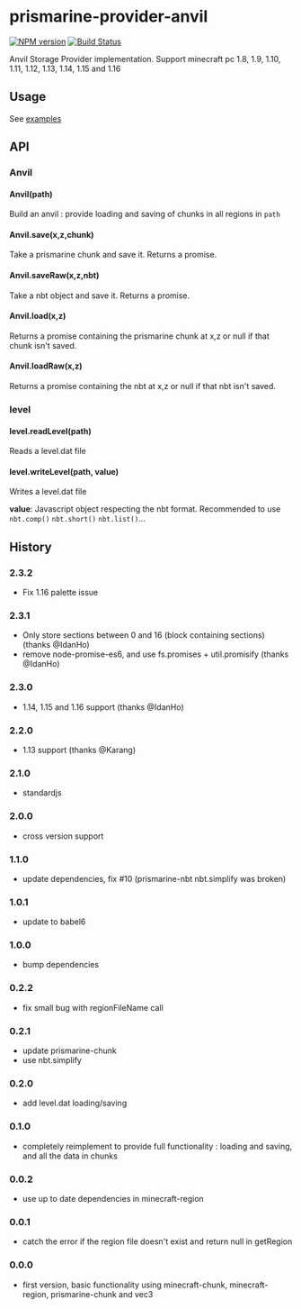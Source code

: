 # prismarine-provider-anvil
[![NPM version](https://img.shields.io/npm/v/prismarine-provider-anvil.svg)](http://npmjs.com/package/prismarine-provider-anvil)
[![Build Status](https://github.com/PrismarineJS/prismarine-provider-anvil/workflows/CI/badge.svg)](https://github.com/PrismarineJS/prismarine-provider-anvil/actions?query=workflow%3A%22CI%22)

Anvil Storage Provider implementation. Support minecraft pc 1.8, 1.9, 1.10, 1.11, 1.12, 1.13, 1.14, 1.15 and 1.16

## Usage

See [examples](examples)

## API

### Anvil

#### Anvil(path)
Build an anvil : provide loading and saving of chunks in all regions in `path`

#### Anvil.save(x,z,chunk)

Take a prismarine chunk and save it. Returns a promise.

#### Anvil.saveRaw(x,z,nbt)

Take a nbt object and save it. Returns a promise.

#### Anvil.load(x,z)

Returns a promise containing the prismarine chunk at x,z or null if that chunk isn't saved.

#### Anvil.loadRaw(x,z)

Returns a promise containing the nbt at x,z or null if that nbt isn't saved.

### level

#### level.readLevel(path)

Reads a level.dat file

#### level.writeLevel(path, value)

Writes a level.dat file

**value**: Javascript object respecting the nbt format. Recommended to use `nbt.comp()` `nbt.short()` `nbt.list()`...

## History

### 2.3.2

* Fix 1.16 palette issue

### 2.3.1

* Only store sections between 0 and 16 (block containing sections) (thanks @IdanHo)
* remove node-promise-es6, and use fs.promises + util.promisify (thanks @IdanHo)

### 2.3.0

* 1.14, 1.15 and 1.16 support (thanks @IdanHo)

### 2.2.0

* 1.13 support (thanks @Karang)

### 2.1.0

* standardjs

### 2.0.0

* cross version support

### 1.1.0

* update dependencies, fix #10 (prismarine-nbt nbt.simplify was broken)

### 1.0.1

* update to babel6

### 1.0.0

* bump dependencies

### 0.2.2

* fix small bug with regionFileName call

### 0.2.1

* update prismarine-chunk
* use nbt.simplify

### 0.2.0

* add level.dat loading/saving

### 0.1.0

* completely reimplement to provide full functionality :  loading and saving, and all the data in chunks

### 0.0.2

* use up to date dependencies in minecraft-region

### 0.0.1

* catch the error if the region file doesn't exist and return null in getRegion

### 0.0.0

* first version, basic functionality using minecraft-chunk, minecraft-region, prismarine-chunk and vec3
